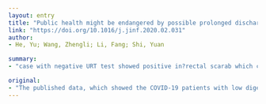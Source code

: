 ```yaml
---
layout: entry
title: "Public health might be endangered by possible prolonged discharge of SARS-CoV-2 in stool"
link: "https://doi.org/10.1016/j.jinf.2020.02.031"
author:
- He, Yu; Wang, Zhengli; Li, Fang; Shi, Yuan

summary:
- "case with negative URT test showed positive in?rectal scarab which challenge isolation protocol. As fomite transmission caused clusters of infection of SARS, adequate disinfection?operations should be adopted in SARS-CoV-2 outbreak. SARS should be disinfected in the outbreak of the COVID-19 patients. Case with positive URT tests showed negative in rectal Scarab. The data might be misleading."

original:
- "The published data, which showed the COVID-19 patients with low digestive?manifestation, might be misleading. Case with negative URT test showed positive in?rectal scarab which challenge the isolation protocol.?As fomite transmission caused clusters of infection of SARS, adequate disinfection?operations should be adopted in SARS-CoV-2 outbreak."
---
```


